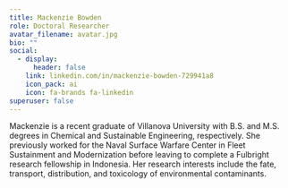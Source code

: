 ```yaml
---
title: Mackenzie Bowden
role: Doctoral Researcher
avatar_filename: avatar.jpg
bio: ""
social:
  - display:
      header: false
    link: linkedin.com/in/mackenzie-bowden-729941a8
    icon_pack: ai
    icon: fa-brands fa-linkedin
superuser: false
---
```

Mackenzie is a recent graduate of Villanova University with B.S. and M.S. degrees in Chemical and Sustainable Engineering, respectively. She previously worked for the Naval Surface Warfare Center in Fleet Sustainment and Modernization before leaving to complete a Fulbright research fellowship in Indonesia. Her research interests include the fate, transport, distribution, and toxicology of environmental contaminants. 
